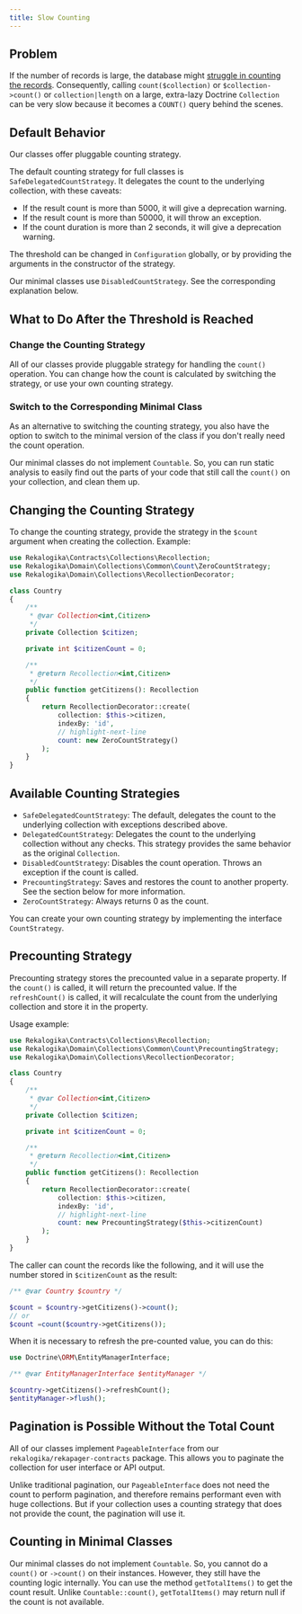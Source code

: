 ```yaml
---
title: Slow Counting
---
```


## Problem

If the number of records is large, the database might [struggle in counting the
records](https://wiki.postgresql.org/wiki/Slow_Counting). Consequently, calling
`count($collection)` or `$collection->count()` or `collection|length` on a large,
extra-lazy Doctrine `Collection` can be very slow because it becomes a `COUNT()`
query behind the scenes.

## Default Behavior

Our classes offer pluggable counting strategy.

The default counting strategy for
full classes is `SafeDelegatedCountStrategy`. It delegates the count to
the underlying collection, with these caveats:

* If the result count is more than 5000, it will give a deprecation warning.
* If the result count is more than 50000, it will throw an exception.
* If the count duration is more than 2 seconds, it will give a deprecation
  warning.

The threshold can be changed in `Configuration` globally, or by providing the
arguments in the constructor of the strategy.

Our minimal classes use `DisabledCountStrategy`. See the corresponding
explanation below.

## What to Do After the Threshold is Reached

### Change the Counting Strategy

All of our classes provide pluggable strategy for handling the `count()`
operation. You can change how the count is calculated by switching the strategy,
or use your own counting strategy.

### Switch to the Corresponding Minimal Class

As an alternative to switching the counting strategy, you also have the option
to switch to the minimal version of the class if you don't really need the count
operation.

Our minimal classes do not implement `Countable`. So, you can run static
analysis to easily find out the parts of your code that still call the `count()`
on your collection, and clean them up.

## Changing the Counting Strategy

To change the counting strategy, provide the strategy in the `$count` argument
when creating the collection. Example:

```php
use Rekalogika\Contracts\Collections\Recollection;
use Rekalogika\Domain\Collections\Common\Count\ZeroCountStrategy;
use Rekalogika\Domain\Collections\RecollectionDecorator;

class Country
{
    /**
     * @var Collection<int,Citizen>
     */
    private Collection $citizen;

    private int $citizenCount = 0;

    /**
     * @return Recollection<int,Citizen>
     */
    public function getCitizens(): Recollection
    {
        return RecollectionDecorator::create(
            collection: $this->citizen,
            indexBy: 'id',
            // highlight-next-line
            count: new ZeroCountStrategy()
        );
    }
}
```

## Available Counting Strategies

* `SafeDelegatedCountStrategy`: The default, delegates the count to the
  underlying collection with exceptions described above.
* `DelegatedCountStrategy`: Delegates the count to the underlying collection
  without any checks. This strategy provides the same behavior as the original
  `Collection`.
* `DisabledCountStrategy`: Disables the count operation. Throws an exception if
  the count is called.
* `PrecountingStrategy`: Saves and restores the count to another property. See the
  section below for more information.
* `ZeroCountStrategy`: Always returns 0 as the count.
  
You can create your own counting strategy by implementing the interface
`CountStrategy`.

## Precounting Strategy

Precounting strategy stores the precounted value in a separate property. If the
`count()` is called, it will return the precounted value. If the
`refreshCount()` is called, it will recalculate the count from the underlying
collection and store it in the property.

Usage example:

```php
use Rekalogika\Contracts\Collections\Recollection;
use Rekalogika\Domain\Collections\Common\Count\PrecountingStrategy;
use Rekalogika\Domain\Collections\RecollectionDecorator;

class Country
{
    /**
     * @var Collection<int,Citizen>
     */
    private Collection $citizen;

    private int $citizenCount = 0;

    /**
     * @return Recollection<int,Citizen>
     */
    public function getCitizens(): Recollection
    {
        return RecollectionDecorator::create(
            collection: $this->citizen,
            indexBy: 'id',
            // highlight-next-line
            count: new PrecountingStrategy($this->citizenCount)
        );
    }
}
```

The caller can count the records like the following, and it will use the number
stored in `$citizenCount` as the result:

```php
/** @var Country $country */

$count = $country->getCitizens()->count();
// or
$count =count($country->getCitizens());
```

When it is necessary to refresh the pre-counted value, you can do this:

```php
use Doctrine\ORM\EntityManagerInterface;

/** @var EntityManagerInterface $entityManager */

$country->getCitizens()->refreshCount();
$entityManager->flush();
```

## Pagination is Possible Without the Total Count

All of our classes implement `PageableInterface` from our
`rekalogika/rekapager-contracts` package. This allows you to paginate the
collection for user interface or API output.

Unlike traditional pagination, our `PageableInterface` does not need the count
to perform pagination, and therefore remains performant even with huge
collections. But if your collection uses a counting strategy that does not
provide the count, the pagination will use it.

## Counting in Minimal Classes

Our minimal classes do not implement `Countable`. So, you cannot do a `count()`
or `->count()` on their instances. However, they still have the counting logic
internally. You can use the method `getTotalItems()` to get the count result.
Unlike `Countable::count()`, `getTotalItems()` may return null if the count is
not available.
